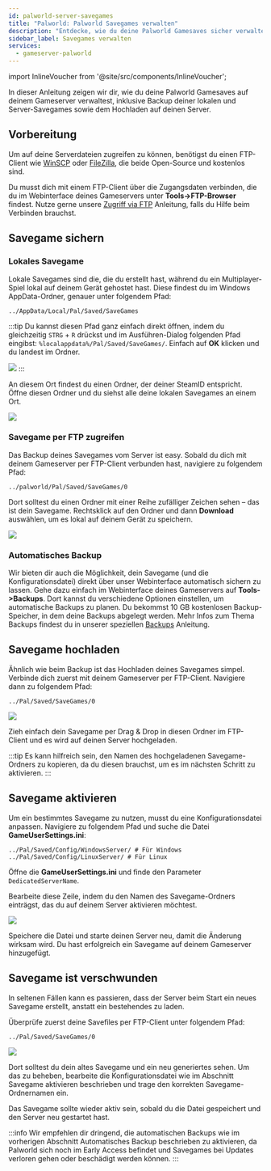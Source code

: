 ```yaml
---
id: palworld-server-savegames
title: "Palworld: Palworld Savegames verwalten"
description: "Entdecke, wie du deine Palworld Gamesaves sicher verwaltest und sicherst für nahtloses Gameplay → Jetzt mehr erfahren"
sidebar_label: Savegames verwalten
services:
  - gameserver-palworld
---
```


import InlineVoucher from '@site/src/components/InlineVoucher';

In dieser Anleitung zeigen wir dir, wie du deine Palworld Gamesaves auf deinem Gameserver verwaltest, inklusive Backup deiner lokalen und Server-Savegames sowie dem Hochladen auf deinen Server.

## Vorbereitung

Um auf deine Serverdateien zugreifen zu können, benötigst du einen FTP-Client wie [WinSCP](https://winscp.net/eng/index.php) oder [FileZilla](https://filezilla-project.org/), die beide Open-Source und kostenlos sind.

Du musst dich mit einem FTP-Client über die Zugangsdaten verbinden, die du im Webinterface deines Gameservers unter **Tools->FTP-Browser** findest. Nutze gerne unsere [Zugriff via FTP](gameserver-ftpaccess.md) Anleitung, falls du Hilfe beim Verbinden brauchst.

## Savegame sichern

### Lokales Savegame

Lokale Savegames sind die, die du erstellt hast, während du ein Multiplayer-Spiel lokal auf deinem Gerät gehostet hast. Diese findest du im Windows AppData-Ordner, genauer unter folgendem Pfad:
```
../AppData/Local/Pal/Saved/SaveGames
```

:::tip
Du kannst diesen Pfad ganz einfach direkt öffnen, indem du gleichzeitig `STRG` + `R` drückst und im Ausführen-Dialog folgenden Pfad eingibst: `%localappdata%/Pal/Saved/SaveGames/`. Einfach auf **OK** klicken und du landest im Ordner.

![](https://github.com/zaphosting/docs/assets/42719082/5cdff375-57f8-4699-9985-42bcecf22218)
:::

An diesem Ort findest du einen Ordner, der deiner SteamID entspricht. Öffne diesen Ordner und du siehst alle deine lokalen Savegames an einem Ort.

![](https://github.com/zaphosting/docs/assets/42719082/8f36715d-7e87-45e1-b859-6ebedd18c8da)

### Savegame per FTP zugreifen

Das Backup deines Savegames vom Server ist easy. Sobald du dich mit deinem Gameserver per FTP-Client verbunden hast, navigiere zu folgendem Pfad:
```
../palworld/Pal/Saved/SaveGames/0
```

Dort solltest du einen Ordner mit einer Reihe zufälliger Zeichen sehen – das ist dein Savegame. Rechtsklick auf den Ordner und dann **Download** auswählen, um es lokal auf deinem Gerät zu speichern.

![](https://github.com/zaphosting/docs/assets/42719082/ca890470-450d-4962-a982-39378dfbb695)

### Automatisches Backup

Wir bieten dir auch die Möglichkeit, dein Savegame (und die Konfigurationsdatei) direkt über unser Webinterface automatisch sichern zu lassen. Gehe dazu einfach im Webinterface deines Gameservers auf **Tools->Backups**. Dort kannst du verschiedene Optionen einstellen, um automatische Backups zu planen. Du bekommst 10 GB kostenlosen Backup-Speicher, in dem deine Backups abgelegt werden. Mehr Infos zum Thema Backups findest du in unserer speziellen [Backups](gameserver-backups.md) Anleitung.

## Savegame hochladen

Ähnlich wie beim Backup ist das Hochladen deines Savegames simpel. Verbinde dich zuerst mit deinem Gameserver per FTP-Client. Navigiere dann zu folgendem Pfad:
```
../Pal/Saved/SaveGames/0
```

![](https://screensaver01.zap-hosting.com/index.php/s/tadxngnRCJDbtTe/preview)

Zieh einfach dein Savegame per Drag & Drop in diesen Ordner im FTP-Client und es wird auf deinen Server hochgeladen.

:::tip
Es kann hilfreich sein, den Namen des hochgeladenen Savegame-Ordners zu kopieren, da du diesen brauchst, um es im nächsten Schritt zu aktivieren.
:::

## Savegame aktivieren

Um ein bestimmtes Savegame zu nutzen, musst du eine Konfigurationsdatei anpassen. Navigiere zu folgendem Pfad und suche die Datei **GameUserSettings.ini**:
```
../Pal/Saved/Config/WindowsServer/ # Für Windows
../Pal/Saved/Config/LinuxServer/ # Für Linux
```

Öffne die **GameUserSettings.ini** und finde den Parameter `DedicatedServerName`.

Bearbeite diese Zeile, indem du den Namen des Savegame-Ordners einträgst, das du auf deinem Server aktivieren möchtest.

![](https://screensaver01.zap-hosting.com/index.php/s/qLG2jtzFkYM6WB7/preview)

Speichere die Datei und starte deinen Server neu, damit die Änderung wirksam wird. Du hast erfolgreich ein Savegame auf deinem Gameserver hinzugefügt.

## Savegame ist verschwunden

In seltenen Fällen kann es passieren, dass der Server beim Start ein neues Savegame erstellt, anstatt ein bestehendes zu laden.

Überprüfe zuerst deine Savefiles per FTP-Client unter folgendem Pfad:
```
../Pal/Saved/SaveGames/0
```

![](https://screensaver01.zap-hosting.com/index.php/s/wYQ42Aein5y6Z6j/preview)

Dort solltest du dein altes Savegame und ein neu generiertes sehen. Um das zu beheben, bearbeite die Konfigurationsdatei wie im Abschnitt Savegame aktivieren beschrieben und trage den korrekten Savegame-Ordnernamen ein.

Das Savegame sollte wieder aktiv sein, sobald du die Datei gespeichert und den Server neu gestartet hast.

:::info
Wir empfehlen dir dringend, die automatischen Backups wie im vorherigen Abschnitt Automatisches Backup beschrieben zu aktivieren, da Palworld sich noch im Early Access befindet und Savegames bei Updates verloren gehen oder beschädigt werden können.
:::

<InlineVoucher />